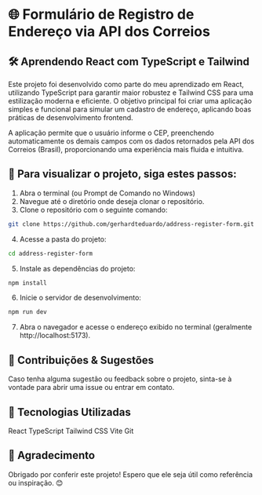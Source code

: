 # 🌐 Formulário de Registro de Endereço via API dos Correios
## 🛠️ Aprendendo React com TypeScript e Tailwind

Este projeto foi desenvolvido como parte do meu aprendizado em React, utilizando TypeScript para garantir maior robustez e Tailwind CSS para uma estilização moderna e eficiente. O objetivo principal foi criar uma aplicação simples e funcional para simular um cadastro de endereço, aplicando boas práticas de desenvolvimento frontend.

A aplicação permite que o usuário informe o CEP, preenchendo automaticamente os demais campos com os dados retornados pela API dos Correios (Brasil), proporcionando uma experiência mais fluida e intuitiva.


## 🚀 Para visualizar o projeto, siga estes passos:

1. Abra o terminal (ou Prompt de Comando no Windows)
2. Navegue até o diretório onde deseja clonar o repositório.
3. Clone o repositório com o seguinte comando:
```bash
git clone https://github.com/gerhardteduardo/address-register-form.git
```
4. Acesse a pasta do projeto:
```bash
cd address-register-form
```
5. Instale as dependências do projeto:
```bash
npm install
```
6. Inicie o servidor de desenvolvimento:
```bash
npm run dev
```
7. Abra o navegador e acesse o endereço exibido no terminal (geralmente http://localhost:5173).


## 🤝 Contribuições & Sugestões

Caso tenha alguma sugestão ou feedback sobre o projeto, sinta-se à vontade para abrir uma issue ou entrar em contato.


## 📌 Tecnologias Utilizadas

React
TypeScript
Tailwind CSS
Vite
Git


## 🌟 Agradecimento

Obrigado por conferir este projeto! Espero que ele seja útil como referência ou inspiração. 😊